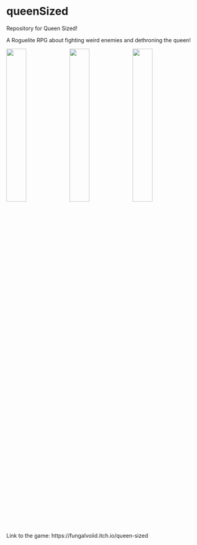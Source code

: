 # queenSized
Repository for Queen Sized! <br>

A Roguelite RPG about fighting weird enemies and dethroning the queen! <br>

<div halign="center">
  <img src="https://img.itch.zone/aW1hZ2UvMTI0ODk5NS85MDA2NzY3LmdpZg==/original/iqRZAX.gif" width="32%" height="auto">
  <img src="https://img.itch.zone/aW1hZ2UvMTI0ODk5NS85MDA2NzQ4LmdpZg==/original/UuwvTV.gif" width="32%" height="auto">
  <img src="https://img.itch.zone/aW1hZ2UvMTI0ODk5NS85MDA2NzQ3LmdpZg==/original/urQ3yK.gif" width="32%" height="auto"> <br>
</div>
<p>Link to the game: https://fungalvoiid.itch.io/queen-sized</p>

